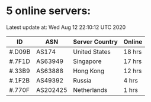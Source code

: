 # 5 online servers:

Latest update at: Wed Aug 12 22:10:12 UTC 2020

| ID | ASN | Server Country | Online |
| -- | --- | -------------- | ------ |
| #.D09B | AS174 | United States | 18 hrs |
| #.7F1D | AS63949 | Singapore | 17 hrs |
| #.33B9 | AS63888 | Hong Kong | 12 hrs |
| #.1F2B | AS49392 | Russia | 4 hrs |
| #.770F | AS202425 | Netherlands | 1 hrs |

